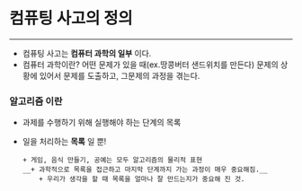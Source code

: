 # 컴퓨팅 사고의 정의
---
+ 컴퓨팅 사고는 __컴퓨터 과학의 일부__ 이다.
+ 컴퓨터 과학이란? 어떤 문제가 있을 때(ex.땅콩버터 샌드위치를 만든다) 문제의 상황에 있어서 문제를 도출하고, 그문제의 과정을 겪는다.
###  알고리즘 이란
   + 과제를 수행하기 위해 실행해야 하는 단계의 목록
   + 일을 처리하는 __목록__ 일 뿐!
         
         + 게임, 음식 만들기, 공예는 모두 알고리즘의 물리적 표현  
         __+ 과학적으로 목록을 접근하고 마지막 단계까지 가는 과정이 매우 중요해짐.__
             + 우리가 생각을 할 때 목록을 얼마나 잘 만드는지가 중요해 진 것.
 
